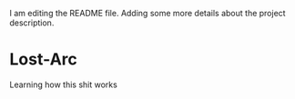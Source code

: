 I am editing the README file. Adding some more details about the project description.
# Lost-Arc
Learning how this shit works
